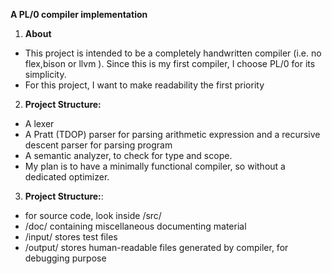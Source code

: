 **A PL/0 compiler implementation**
1. **About**
- This project is intended to be a completely handwritten compiler (i.e. no flex,bison or llvm ). Since this is my first compiler, I choose PL/0 for its simplicity.
- For this project, I want to make readability the first priority 

2. **Project Structure:**
- A lexer
- A Pratt (TDOP) parser for parsing arithmetic expression and a recursive descent parser for parsing program
- A semantic analyzer, to check for type and scope.
- My plan is to have a minimally functional compiler, so without a dedicated optimizer.

3. **Project Structure:**:
- for source code, look inside /src/
- /doc/ containing miscellaneous documenting material
- /input/ stores test files
- /output/ stores human-readable files generated by compiler, for debugging purpose

